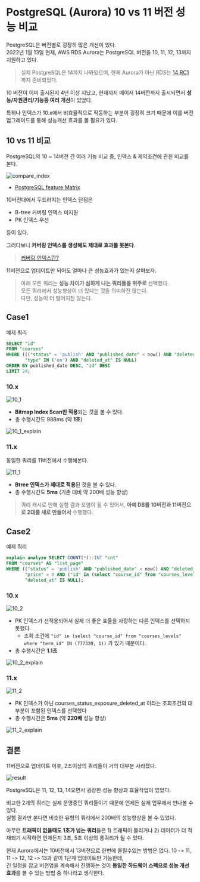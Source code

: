 # PostgreSQL (Aurora) 10 vs 11 버전 성능 비교

PostgreSQL은 버전별로 굉장히 많은 개선이 있다.  
2022년 1월 13일 현재, AWS RDS Aurora는 PostgreSQL 버전을 10, 11, 12, 13까지 지원하고 있다.  

> 실제 PostgreSQL은 14까지 나와있으며, 현재 Aurora가 아닌 RDS는 [14 RC1](https://aws.amazon.com/ko/about-aws/whats-new/2021/10/postgresql-14-rc-1-amazon-rds-database-preview-environment/) 까지 준비되었다.

10 버전이 이미 출시된지 4년 이상 지났고, 현재까지 메이저 14버전까지 출시되면서 **성능/자원관리/기능등 여러 개선**이 있었다.  
  
특히나 인덱스가 10.x에서 비효율적으로 작동하는 부분이 굉장히 크기 때문에 이를 버전 업그레이드를 통해 성능개선 효과를 볼 필요가 있다.

## 10 vs 11 비교 

PostgreSQL의 10 ~ 14버전 간 여러 기능 비교 중, 인덱스 & 제약조건에 관한 비교를 본다.

![compare_index](images/compare_index.png)

* [PostgreSQL feature Matrix](https://www.postgresql.org/about/featurematrix/)


10버전대에서 두드러지는 인덱스 단점은 

* B-tree 커버링 인덱스 미지원
* PK 인덱스 우선
  
등이 있다.  
  
그러다보니 **커버링 인덱스를 생성해도 제대로 효과를 못본다**.  

> [커버링 인덱스란?](https://jojoldu.tistory.com/476)

11버전으로 업데이트만 되어도 얼마나 큰 성능효과가 있는지 살펴보자.  
  
> 아래 모든 쿼리는 **성능 차이가 심하게 나는 쿼리들을 위주로** 선택했다.  
> 모든 쿼리에서 성능향상이 더 있다는 것을 의미하진 않는다.  
> 다만, 성능이 더 떨어지진 않는다.

## Case1

예제 쿼리

```sql
SELECT "id"
FROM "courses"
WHERE ((("status" = 'publish' AND "published_date" < now() AND "deleted_at" IS NULL) AND "exposure" = true) AND
       "type" IN ('on') AND "deleted_at" IS NULL)
ORDER BY published_date DESC, "id" DESC
LIMIT 24;
```

### 10.x

![10_1](images/10_1.png)

* **Bitmap Index Scan만 적용**되는 것을 볼 수 있다.
* 총 수행시간도 988ms (약 **1초**)

![10_1_explain](images/10_1_explain.png)

### 11.x 

동일한 쿼리를 11버전에서 수행해본다.

![11_1](images/11_1.png)

* **Btree 인덱스가 제대로 적용**된 것을 볼 수 있다.
* 총 수행시간도 **5ms** (기존 대비 약 200배 성능 향상)

> 쿼리 캐시로 인해 실험 결과 오염이 될 수 있어서, **아예 DB를 10버전과 11버전으로 2대를 새로 만들어서** 수행했다. 

 

## Case2

예제 쿼리

```sql
explain analyze SELECT COUNT(*)::INT "cnt"
FROM "courses" AS "list_page"
WHERE (("status" = 'publish' AND "published_date" < now() AND "deleted_at" IS NULL) AND "exposure" = true AND
       "price" = 0 AND ("id" in (select "course_id" from "courses_levels" where "term_id" IN (777320, 1))) AND
       "deleted_at" IS NULL);
```

### 10.x

![10_2](images/10_2.png)

* PK 인덱스가 선적용되어서 실제 더 좋은 효율을 자랑하는 다른 인덱스를 선택하지 못했다.
  * 조회 조건에 `"id" in (select "course_id" from "courses_levels" where "term_id" IN (777320, 1))` 가 있기 때문이다.
* 총 수행시간은 **1.1초**

![10_2_explain](images/10_2_explain.png)

### 11.x

![11_2](images/11_2.png)

* PK 인덱스가 아닌 courses_status_exposure_deleted_at 이라는 조회조건의 대부분이 포함된 인덱스를 선택했다
* 총 수행시간은 **5ms** (약 **220배** 성능 향상)

![11_2_explain](images/11_2_explain.png)

## 결론

11버전으로 업데이트 이후, 2초이상의 쿼리들이 거의 대부분 사라졌다.  

![result](images/result.png)

PostgreSQL은 11, 12, 13, 14오면서 굉장한 성능 향상과 효율작업이 있었다.  

비교한 2개의 쿼리는 실제 운영중인 쿼리들이기 때문에 언제든 실제 업무에서 만나볼 수 있다.  
실험 결과만 본다면 비슷한 유형의 쿼리에서 200배의 성능향상을 볼 수 있었다.  
  
아무런 **트래픽이 없을때도 1초가 넘는 쿼리**들은 1) 트래픽이 몰리거나 2) 데이터가 더 적재되기 시작하면 언제든지 3초, 5초 이상의 롱쿼리가 될 수 있다.  
  
현재 Aurora에서는 10버전에서 13버전으로 한번에 올릴수있는 방법은 없다.
10 -> 11, 11 -> 12, 12 -> 13과 같이 1단계 업데이트만 가능한데,  
긴 일정을 잡고 버전업을 계속해서 진행하는 것이 **동일한 하드웨어 스펙으로 성능 개선 효과**를 볼 수 있는 방법 중 하나라고 생각한다.